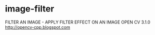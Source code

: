 # image-filter
FILTER AN IMAGE - APPLY FILTER EFFECT ON AN IMAGE OPEN CV 3.1.0
http://opencv-cpp.blogspot.com
